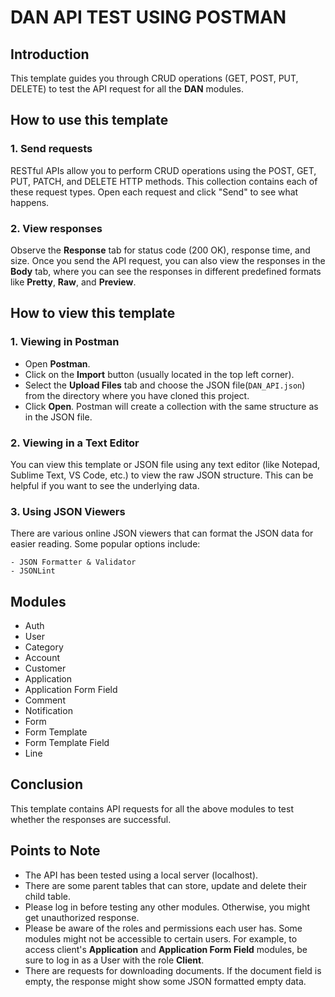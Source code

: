 # DAN API TEST USING POSTMAN

## Introduction
This template guides you through CRUD operations (GET, POST, PUT, DELETE) to test the API request for all the **DAN** modules.

## How to use this template
### 1. Send requests
RESTful APIs allow you to perform CRUD operations using the POST, GET, PUT, PATCH, and DELETE HTTP methods.
This collection contains each of these request types. Open each request and click "Send" to see what happens.

### 2. View responses
Observe the **Response** tab for status code (200 OK), response time, and size. Once you send the API request, you can also view the responses in the **Body** tab, where you can see the responses in different predefined formats like **Pretty**, **Raw**, and **Preview**.

## How to view this template
### 1. Viewing in Postman
- Open **Postman**.
- Click on the **Import** button (usually located in the top left corner).
- Select the **Upload Files** tab and choose the JSON file(`DAN_API.json`) from the directory where you have cloned this project.
- Click **Open**. Postman will create a collection with the same structure as in the JSON file.

### 2. Viewing in a Text Editor
You can view this template or JSON file using any text editor  (like Notepad, Sublime Text, VS Code, etc.) to view the raw JSON structure. This can be helpful if you want to see the underlying data.

### 3. Using JSON Viewers
There are various online JSON viewers that can format the JSON data for easier reading. Some popular options include:

    - JSON Formatter & Validator
    - JSONLint

## Modules
- Auth
- User
- Category
- Account
- Customer
- Application
- Application Form Field
- Comment
- Notification
- Form
- Form Template
- Form Template Field
- Line

## Conclusion
This template contains API requests for all the above modules to test whether the responses are successful.

## Points to Note
- The API has been tested using a local server (localhost).
- There are some parent tables that can store, update and delete their child table.
- Please log in before testing any other modules. Otherwise, you might get unauthorized response.
- Please be aware of the roles and permissions each user has. Some modules might not be accessible to certain users. For example, to access client's **Application** and **Application Form Field** modules, be sure to log in as a User with the role **Client**.
- There are requests for downloading documents. If the document field is empty, the response might show some JSON formatted empty data.


